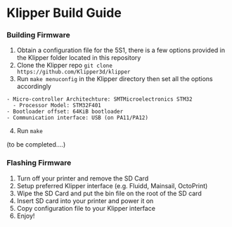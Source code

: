 # Klipper Build Guide
### Building Firmware
1. Obtain a configuration file for the 5S1, there is a few options provided in the Klipper folder located in this repository
2. Clone the Klipper repo `git clone https://github.com/Klipper3d/klipper`
3. Run `make menuconfig` in the Klipper directory then set all the options accordingly
```
- Micro-controller Architechture: SMTMicroelectronics STM32
  - Processor Model: STM32F401
- Bootloader offset: 64KiB bootloader
- Communication interface: USB (on PA11/PA12)
```
4. Run `make` 

(to be completed....)


### Flashing Firmware
1. Turn off your printer and remove the SD Card
2. Setup preferred Klipper interface (e.g. Fluidd, Mainsail, OctoPrint)
3. Wipe the SD Card and put the bin file on the root of the SD card
4. Insert SD card into your printer and power it on
5. Copy configuration file to your Klipper interface
6. Enjoy!
